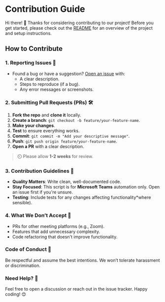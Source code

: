 # Contribution Guide

Hi there! 👋 Thanks for considering contributing to our project! Before you get started, please check out the [README](./README.md) for an overview of the project and setup instructions.

## How to Contribute

### 1. Reporting Issues 🐞

- Found a bug or have a suggestion? [Open an issue](https://github.com/James-Hopkins/ms_teams_automator/issues) with:
  - A clear description.
  - Steps to reproduce (if a bug).
  - Any error messages or screenshots.

### 2. Submitting Pull Requests (PRs) 🛠️

1. **Fork the repo** and **clone it** locally.
2. **Create a branch**: `git checkout -b feature/your-feature-name`.
3. **Make your changes**.
4. **Test** to ensure everything works.
5. **Commit**: `git commit -m "Add your descriptive message"`.
6. **Push**: `git push origin feature/your-feature-name`.
7. **Open a PR** with a clear description.

> ⏲️ Please allow **1-2 weeks** for review.

### 3. Contribution Guidelines 🤝

- **Quality Matters**: Write clean, well-documented code.
- **Stay Focused**: This script is for **Microsoft Teams** automation only. Open an issue first if you're unsure.
- **Testing**: Include tests for any changes affecting functionality*where sensible).

### 4. What We Don’t Accept 🚫

- PRs for other meeting platforms (e.g., Zoom).
- Features that add unnecessary complexity.
- Code refactoring that doesn't improve functionality.

### Code of Conduct 📜

Be respectful and assume the best intentions. We won’t tolerate harassment or discrimination.

### Need Help? 💬

Feel free to open a discussion or reach out in the issue tracker. Happy coding! 😊

